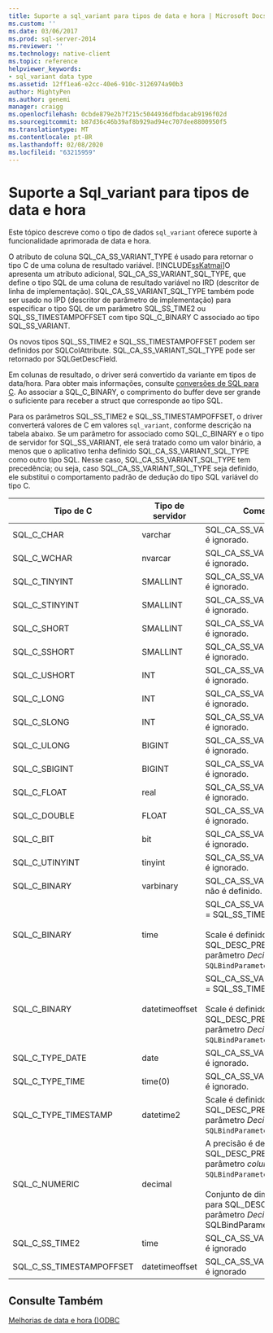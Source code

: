 ```yaml
---
title: Suporte a sql_variant para tipos de data e hora | Microsoft Docs
ms.custom: ''
ms.date: 03/06/2017
ms.prod: sql-server-2014
ms.reviewer: ''
ms.technology: native-client
ms.topic: reference
helpviewer_keywords:
- sql_variant data type
ms.assetid: 12ff1ea6-e2cc-40e6-910c-3126974a90b3
author: MightyPen
ms.author: genemi
manager: craigg
ms.openlocfilehash: 0cbde879e2b7f215c5044936dfbdacab9196f02d
ms.sourcegitcommit: b87d36c46b39af8b929ad94ec707dee8800950f5
ms.translationtype: MT
ms.contentlocale: pt-BR
ms.lasthandoff: 02/08/2020
ms.locfileid: "63215959"
---
```

# <a name="sql_variant-support-for-date-and-time-types"></a>Suporte a Sql_variant para tipos de data e hora
  Este tópico descreve como o tipo de dados `sql_variant` oferece suporte à funcionalidade aprimorada de data e hora.  
  
 O atributo de coluna SQL_CA_SS_VARIANT_TYPE é usado para retornar o tipo C de uma coluna de resultado variável. [!INCLUDE[ssKatmai](../../includes/sskatmai-md.md)]O  apresenta um atributo adicional, SQL_CA_SS_VARIANT_SQL_TYPE, que define o tipo SQL de uma coluna de resultado variável no IRD (descritor de linha de implementação). SQL_CA_SS_VARIANT_SQL_TYPE também pode ser usado no IPD (descritor de parâmetro de implementação) para especificar o tipo SQL de um parâmetro SQL_SS_TIME2 ou SQL_SS_TIMESTAMPOFFSET com tipo SQL_C_BINARY C associado ao tipo SQL_SS_VARIANT.  
  
 Os novos tipos SQL_SS_TIME2 e SQL_SS_TIMESTAMPOFFSET podem ser definidos por SQLColAttribute. SQL_CA_SS_VARIANT_SQL_TYPE pode ser retornado por SQLGetDescField.  
  
 Em colunas de resultado, o driver será convertido da variante em tipos de data/hora. Para obter mais informações, consulte [conversões de SQL para C](datetime-data-type-conversions-from-sql-to-c.md). Ao associar a SQL_C_BINARY, o comprimento do buffer deve ser grande o suficiente para receber a struct que corresponde ao tipo SQL.  
  
 Para os parâmetros SQL_SS_TIME2 e SQL_SS_TIMESTAMPOFFSET, o driver converterá valores de C em valores `sql_variant`, conforme descrição na tabela abaixo. Se um parâmetro for associado como SQL_C_BINARY e o tipo de servidor for SQL_SS_VARIANT, ele será tratado como um valor binário, a menos que o aplicativo tenha definido SQL_CA_SS_VARIANT_SQL_TYPE como outro tipo SQL. Nesse caso, SQL_CA_SS_VARIANT_SQL_TYPE tem precedência; ou seja, caso SQL_CA_SS_VARIANT_SQL_TYPE seja definido, ele substitui o comportamento padrão de dedução do tipo SQL variável do tipo C.  
  
|Tipo de C|Tipo de servidor|Comentários|  
|------------|-----------------|--------------|  
|SQL_C_CHAR|varchar|SQL_CA_SS_VARIANT_SQL_TYPE é ignorado.|  
|SQL_C_WCHAR|nvarcar|SQL_CA_SS_VARIANT_SQL_TYPE é ignorado.|  
|SQL_C_TINYINT|SMALLINT|SQL_CA_SS_VARIANT_SQL_TYPE é ignorado.|  
|SQL_C_STINYINT|SMALLINT|SQL_CA_SS_VARIANT_SQL_TYPE é ignorado.|  
|SQL_C_SHORT|SMALLINT|SQL_CA_SS_VARIANT_SQL_TYPE é ignorado.|  
|SQL_C_SSHORT|SMALLINT|SQL_CA_SS_VARIANT_SQL_TYPE é ignorado.|  
|SQL_C_USHORT|INT|SQL_CA_SS_VARIANT_SQL_TYPE é ignorado.|  
|SQL_C_LONG|INT|SQL_CA_SS_VARIANT_SQL_TYPE é ignorado.|  
|SQL_C_SLONG|INT|SQL_CA_SS_VARIANT_SQL_TYPE é ignorado.|  
|SQL_C_ULONG|BIGINT|SQL_CA_SS_VARIANT_SQL_TYPE é ignorado.|  
|SQL_C_SBIGINT|BIGINT|SQL_CA_SS_VARIANT_SQL_TYPE é ignorado.|  
|SQL_C_FLOAT|real|SQL_CA_SS_VARIANT_SQL_TYPE é ignorado.|  
|SQL_C_DOUBLE|FLOAT|SQL_CA_SS_VARIANT_SQL_TYPE é ignorado.|  
|SQL_C_BIT|bit|SQL_CA_SS_VARIANT_SQL_TYPE é ignorado.|  
|SQL_C_UTINYINT|tinyint|SQL_CA_SS_VARIANT_SQL_TYPE é ignorado.|  
|SQL_C_BINARY|varbinary|SQL_CA_SS_VARIANT_SQL_TYPE não é definido.|  
|SQL_C_BINARY|time|SQL_CA_SS_VARIANT_SQL_TYPE = SQL_SS_TIME2<br /><br /> Scale é definido como SQL_DESC_PRECISION (o parâmetro *DecimalDigits* de `SQLBindParameter`).|  
|SQL_C_BINARY|datetimeoffset|SQL_CA_SS_VARIANT_SQL_TYPE = SQL_SS_TIMESTAMPOFFSET<br /><br /> Scale é definido como SQL_DESC_PRECISION (o parâmetro *DecimalDigits* de `SQLBindParameter`).|  
|SQL_C_TYPE_DATE|date|SQL_CA_SS_VARIANT_SQL_TYPE é ignorado.|  
|SQL_C_TYPE_TIME|time(0)|SQL_CA_SS_VARIANT_SQL_TYPE é ignorado.|  
|SQL_C_TYPE_TIMESTAMP|datetime2|Scale é definido como SQL_DESC_PRECISION (o parâmetro *DecimalDigits* de `SQLBindParameter`).|  
|SQL_C_NUMERIC|decimal|A precisão é definida como SQL_DESC_PRECISION (o parâmetro *colunasize* de `SQLBindParameter`).<br /><br /> Conjunto de dimensionamento para SQL_DESC_SCALE (o parâmetro *DecimalDigits* de SQLBindParameter).|  
|SQL_C_SS_TIME2|time|SQL_CA_SS_VARIANT_SQL_TYPE é ignorado|  
|SQL_C_SS_TIMESTAMPOFFSET|datetimeoffset|SQL_CA_SS_VARIANT_SQL_TYPE é ignorado|  
  
## <a name="see-also"></a>Consulte Também  
 [Melhorias de data e hora &#40;&#41;ODBC](date-and-time-improvements-odbc.md)  
  
  
